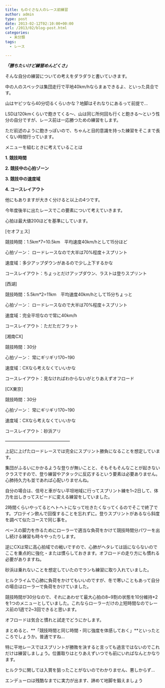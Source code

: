 ```yaml
---
title: ものぐさな人のレース前練習
author: admin
type: post
date: 2013-02-12T02:10:00+00:00
url: /2013/02/blog-post.html
categories:
  - 未分類
tags:
  - レース

---
```

**_「勝ちたいけど練習めんどくさ」_**

そんな自分の練習についての考えをダラダラと書いていきます。

中の人のスペックは集団走行で平地40km/hならまぁできるよ、といった具合です。

山はヤビツなら40分切るくらいかな？地脚はそれなりにあるって前提で…

LSDは120kmくらいで飽きてくる～、山は同じ所何回も行くと飽きる～という性分の自分ですが、レース前は一応勝つための練習をします。

ただ前述のように飽きっぽいので、ちゃんと目的意識を持った練習をそこまで長くない時間行っています。

メニューを組むときに考えていることは

**1. 競技時間**

**2. 競技中の心拍ゾーン**

**3. 競技中の速度域**

**4. コースレイアウト**

他にもありますが大きく分けると以上の4つです。

今年度後半に出たレースでこの要素について考えていきます。

心拍は最大値200ほどを基準にしています。

[セオフェス]

競技時間：1.5km*7=10.5km　平均速度40km/hとして15分ほど

心拍ゾーン： ロードレースなので大半は70%程度＋スプリント

速度域：多少アップダウンがあるので少し上下するかな

コースレイアウト：ちょっとだけアップダウン、ラストは登りスプリント

[西湖]

競技時間：5.5km*2=11km　平均速度40km/hとして15分ちょっと

心拍ゾーン： ロードレースなので大半は70%程度＋スプリント

速度域：完全平坦なので常に40km/h

コースレイアウト：ただただフラット

[湘南CX]

競技時間：30分

心拍ゾーン： 常にギリギリ170~190

速度域：CXなら考えなくていいかな

コースレイアウト：見なければわからないがとりあえずオフロード

[CX東京]

競技時間：30分

心拍ゾーン： 常にギリギリ170~190

速度域：CXなら考えなくていいかな

コースレイアウト：砂浜アリ

&#8212;&#8212;&#8212;&#8212;&#8212;&#8212;&#8212;&#8212;&#8212;&#8212;&#8212;&#8212;&#8212;&#8212;&#8212;

上記に上げたロードレースでは完全にスプリント勝負になることを想定しています。

集団がふるいにかかるような登りが無いことと、そもそもそんなことが起きないクラスですので、登り練習やアタックに反応するという要素は必要ありません。心肺持久力も並であれば心配いりませんね。

自分の場合は、信号と車がない平坦地域に行ってスプリント練を1~2日して、体力を出しきってスピードに変える練習をしていました。

2時間くらいやってるとヘトヘトになって吐きたくなってくるのでそこで終了です。プロテイン飲んで回復することを忘れずに。登りスプリントがあるなら斜度を調べて似たコースで同じ事を。

ベースの脚力を作るためにローラーで適当な負荷をかけて競技時間分パワーを出し続ける練習も時々やったりします。

逆にCXは常に高心拍域での戦いですので、心肺がヘタレては話にならないのでここを重点的に強化・または慣らしておきます。オフロードの走り方にも慣れる必要がありますね。

砂浜は乗れないことを想定していたのでランも練習に取り入れていました。

ヒルクライムで心肺に負荷をかけてもいいのですが、冬で寒いこともあって自分の場合はローラーで負荷をかけていました。

競技時間が30分なので、それにあわせて最大心拍の8~9割の状態を10分維持*2を1つのメニューとしていました。これならローラーだけの上短時間なのでレース前の1週で2~3回できると思います。

オフロードは気合と慣れと試走でどうにかします。

まとめると、**「競技時間と同じ時間・同じ強度を体感しておく」**といったところでしょうか。普通ですね…

特に平地レースではスプリントが勝敗を決すると言っても過言ではないのでこれだけは練習しましょう。位置取りはとりあえずいつでも前にいればなんとかなります。

ヒルクラに関しては入賞を狙ったことがないのでわかりません、悪しからず…

エンデューロは残酷なまでに実力が出ます、諦めて地脚を鍛えましょう

